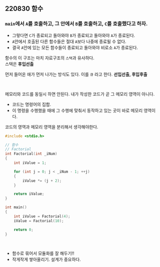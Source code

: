 ## 220830 함수

### `main`에서 `A`를 호출하고, 그 안에서 `B`를 호출하고, `C`를 호출했다고 하자.  

* 그렇다면 `C`가 종료되고 돌아와야 `B`가 종료되고 돌아와야 `A`가 종료된다.   
* `A`안에서 호출된 다른 함수들은 절대 `A`보다 나중에 종료될 수 없다.  
* 결국 `A`안에 있는 모든 함수들이 종료되고 돌아와야 비로소 `A`가 종료된다.  

 
함수의 이 구조는 마치 자료구조의 `스택`과 유사하다.  
스택은 **후입선출**    

먼저 들어온 애가 먼저 나가는 방식도 있다. 이를 `큐` 라고 한다. **선입선출, 후입후출**  

<br/>

메모리와 코드를 동일시 하면 안된다. 내가 작성한 코드가 곧 그 메모리 영역이 아니다.  

* 코드는 명령어의 집합.
* 이 명령을 수행했을 때에 그 수행에 맞춰서 동작하고 있는 곳이 바로 메모리 영역이다.  

코드의 영역과 메모리 영역을 분리해서 생각해야한다.   



```cpp
#include <stdio.h>

// 함수
// Factorial
int Factorial(int _iNum)
{
	int iValue = 1;

	for (int j = 0; j < _iNum - 1; ++j)
	{
		iValue *= (j + 2);
	}

	return iValue;
}

int main()
{	
	int iValue = Factorial(4);
	iValue = Factorial(10);

	return 0;
}

```

<br/>

* 함수로 묶어서 모듈화를 잘 해두기!!
* 작게작게 쌓아올리기. 설계가 중요하다.


